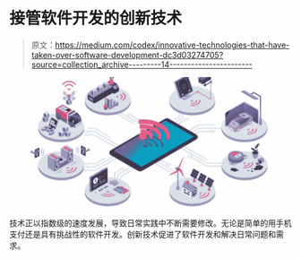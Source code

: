 # 接管软件开发的创新技术

> 原文：<https://medium.com/codex/innovative-technologies-that-have-taken-over-software-development-dc3d03274705?source=collection_archive---------14----------------------->

![](img/c956cc21907af14fcd445d028d004760.png)

技术正以指数级的速度发展，导致日常实践中不断需要修改。无论是简单的用手机支付还是具有挑战性的软件开发。创新技术促进了软件开发和解决日常问题和需求。